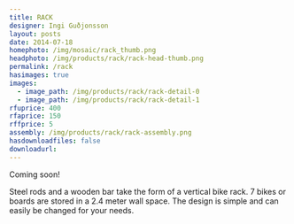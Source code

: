 ```yaml
---
title: RACK
designer: Ingi Guðjonsson
layout: posts
date: 2014-07-18
homephoto: /img/mosaic/rack_thumb.png
headphoto: /img/products/rack/rack-head-thumb.png
permalink: /rack
hasimages: true
images:  
  - image_path: /img/products/rack/rack-detail-0
  - image_path: /img/products/rack/rack-detail-1
rfuprice: 400
rfaprice: 150
rffprice: 5
assembly: /img/products/rack/rack-assembly.png 
hasdownloadfiles: false
downloadurl:
---
```


Coming soon! 

Steel rods and a wooden bar take the form of a vertical bike rack. 7 bikes or boards are stored in a 2.4 meter wall space. The design is simple and can easily be changed for your needs. 
